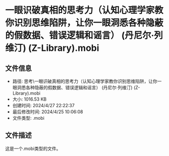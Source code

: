 ﻿# 一眼识破真相的思考力（认知心理学家教你识别思维陷阱，让你一眼洞悉各种隐蔽的假数据、错误逻辑和谣言） (丹尼尔·列维汀) (Z-Library).mobi

## 文件信息
- 路径: 思考\一眼识破真相的思考力（认知心理学家教你识别思维陷阱，让你一眼洞悉各种隐蔽的假数据、错误逻辑和谣言） (丹尼尔·列维汀) (Z-Library).mobi
- 大小: 1016.53 KB
- 创建时间: 2024/4/27 22:22:37
- 最后修改时间: 2024/4/25 10:06:08
- 文件类型: .mobi

## 文件描述
这是一个.mobi类型的文件。

